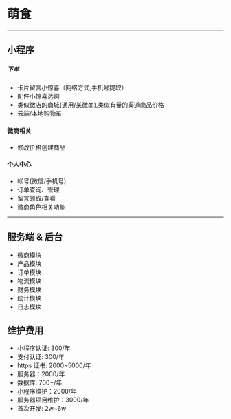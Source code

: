 # 萌食
---

## 小程序

##### 下单
- 卡片留言小惊喜（网络方式,手机号提取）
- 配件小惊喜选购
- 类似微店的商城(通用/某微商),类似有量的渠道商品价格
- 云端/本地购物车

#### 微商相关
- 修改价格创建商品

#### 个人中心
- 帐号(微信/手机号)
- 订单查询、管理
- 留言领取/查看
- 微商角色相关功能

---

## 服务端 & 后台
- 微商模块
- 产品模块
- 订单模块
- 物流模块
- 财务模块
- 统计模块
- 日志模块


## 维护费用
- 小程序认证: 300/年
- 支付认证: 300/年
- https 证书: 2000~5000/年
- 服务器：2000/年
- 数据库: 700+/年
- 小程序维护：2000/年
- 服务器项目维护：3000/年
- 首次开发: 2w~6w
